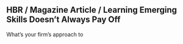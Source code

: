 ## HBR / Magazine Article / Learning Emerging Skills Doesn’t Always Pay Off

What’s your firm’s approach to